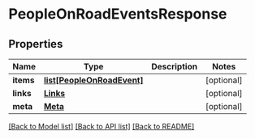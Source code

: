 # PeopleOnRoadEventsResponse

## Properties
Name | Type | Description | Notes
------------ | ------------- | ------------- | -------------
**items** | [**list[PeopleOnRoadEvent]**](PeopleOnRoadEvent.md) |  | [optional] 
**links** | [**Links**](Links.md) |  | [optional] 
**meta** | [**Meta**](Meta.md) |  | [optional] 

[[Back to Model list]](../README.md#documentation-for-models) [[Back to API list]](../README.md#documentation-for-api-endpoints) [[Back to README]](../README.md)


